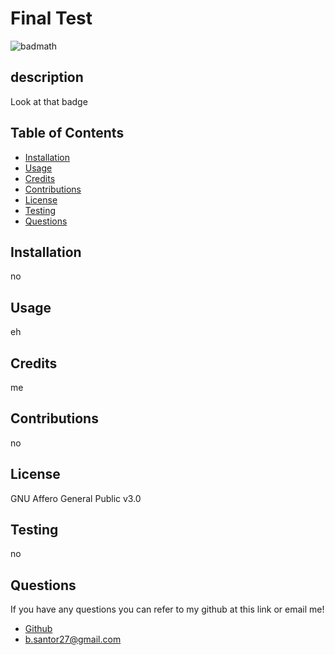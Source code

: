 # Final Test
![badmath](https://img.shields.io/badge/license-GNU%20Affero%20General%20Public%20v3.0-blue)
## description
Look at that badge
## Table of Contents 
 * [Installation](#installation)
* [Usage](#usage)
* [Credits](#credits)
* [Contributions](#contribution)
* [License](#license)
* [Testing](#Testing)
* [Questions](#questions)

## Installation 
 no
## Usage 
 eh
## Credits 
 me
## Contributions 
 no
## License 
 GNU Affero General Public v3.0
## Testing 
 no
## Questions 
 If you have any questions you can refer to my github at this link or email me! 
 * [Github](github.com/BrettSantor) 
* b.santor27@gmail.com
